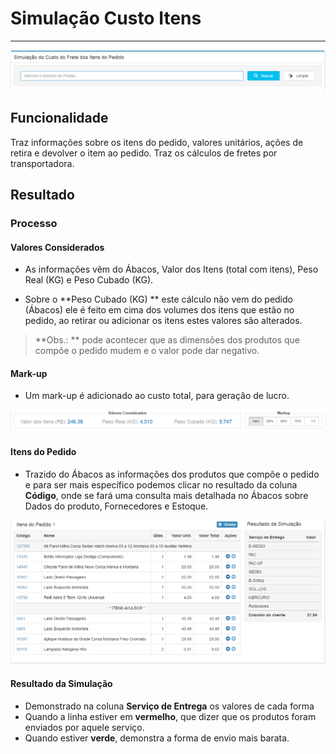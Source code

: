 # Simulação Custo Itens

---

![](/assets/SimulacaoCustoFreteItensPedido01.png)

## Funcionalidade

Traz informações sobre os itens do pedido, valores unitários, ações de retira e devolver o item ao pedido. Traz os cálculos de fretes por transportadora.

## Resultado

### Processo

#### Valores Considerados

* As informações vêm do Ábacos, Valor dos Itens (total com itens), Peso Real (KG) e Peso Cubado (KG).

* Sobre o **Peso Cubado (KG) ** este cálculo não vem do pedido (Ábacos) ele é feito em cima dos volumes dos itens que estão no pedido, ao retirar ou adicionar os itens estes valores são alterados.
 > **Obs.: ** pode acontecer que as dimensões dos produtos que compõe o pedido mudem e o valor pode dar negativo.

#### Mark-up

* Um mark-up é adicionado ao custo total, para geração de lucro.

![](/assets/SimulacaoCustoFreteItensPedido02.png)

#### Itens do Pedido

* Trazido do Ábacos as informações dos produtos que compõe o pedido e para ser mais específico podemos clicar no resultado da coluna **Código**, onde se fará uma consulta mais detalhada no Ábacos sobre Dados do produto, Fornecedores e Estoque.

![](/assets/SimulacaoCustoFreteItensPedido03.png)

#### Resultado da Simulação

* Demonstrado na coluna **Serviço de Entrega** os valores de cada forma
 * Quando a linha estiver em **vermelho**, que dizer que os produtos foram enviados por aquele serviço.
 * Quando estiver **verde**, demonstra a forma de envio mais barata.